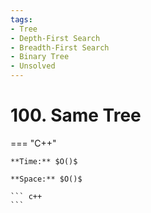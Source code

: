 ```yaml
---
tags:
- Tree
- Depth-First Search
- Breadth-First Search
- Binary Tree
- Unsolved
---
```



# 100. Same Tree

=== "C++"

    **Time:** $O()$

    **Space:** $O()$

    ``` c++
    ```